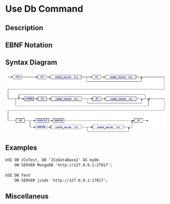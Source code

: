 # Use Db Command

## Description

## EBNF Notation

## Syntax Diagram
![UseDb Command Syntax!](/languageSpecification/assets/rules/useDb.png "USE DB Syntax Diagram") 

## Examples
	USE DB JCoTest, DB 'JCoDataBase2' AS myDb  
		ON SERVER MongoDB 'http://127.0.0.1:27017';

	USE DB Test  
		ON SERVER jcods 'http://127.0.0.1:17017';
  
  
## Miscellaneus


